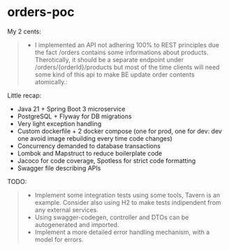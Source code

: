 # orders-poc


My 2 cents:
> - I implemented an API not adhering 100% to REST principles due the fact /orders contains some informations about products. Therotically, it should be a separate endpoint under /orders/{orderId}/products but most of the time clients will need some kind of this api to make BE update order contents atomically.:

Little recap:
- Java 21 + Spring Boot 3 microservice
- PostgreSQL + Flyway for DB migrations
- Very light exception handling
- Custom dockerfile + 2 docker compose (one for prod, one for dev: dev one avoid image rebuilding every time code changes)
- Concurrency demanded to database transactions
- Lombok and Mapstruct to reduce boilerplate code
- Jacoco for code coverage, Spotless for strict code formatting
- Swagger file describing APIs

TODO:
> - Implement some integration tests using some tools, Tavern is an example. Consider also using H2 to make tests indipendent from any external services.
> - Using swagger-codegen, controller and DTOs can be autogenerated and imported.
> - Implement a more detailed error handling mechanism, with a model for errors.